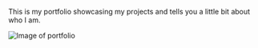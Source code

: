 This is my portfolio showcasing my projects and tells you a little bit about who I am.

![Image of portfolio](https://octodex.github.com/images/yaktocat.png)
